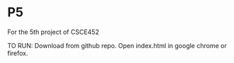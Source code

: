 # P5
For the 5th project of CSCE452

TO RUN:
Download from github repo. Open index.html in google chrome or firefox.

